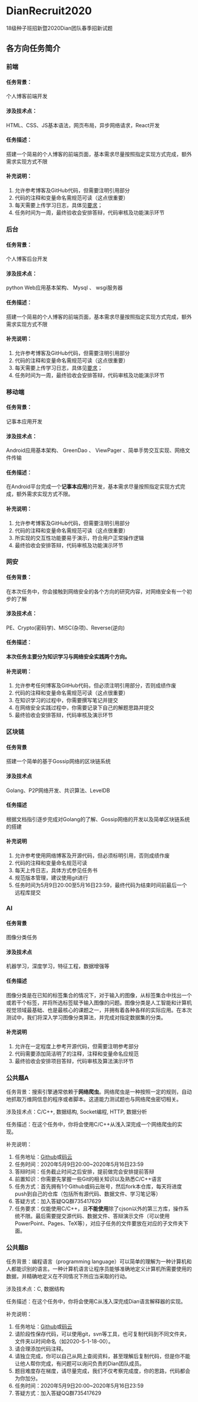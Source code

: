 # DianRecruit2020
18级种子班招新暨2020Dian团队春季招新试题

## 各方向任务简介

### 前端

#### 任务背景：
个⼈博客前端开发 
#### 涉及技术点：
HTML、CSS、JS基本语法，⽹⻚布局，异步⽹络请求，React开发 
#### 任务描述：
搭建⼀个简易的个⼈博客的前端⻚⾯，基本需求尽量按照指定实现⽅式完成，额外 需求实现⽅式不限 
#### 补充说明： 
1. 允许参考博客及GitHub代码，但需要注明引⽤部分 
2. 代码的注释和变量命名需规范可读（这点很重要） 
3. 每天需要上传学习⽇志，具体⻅[要求](https://shimo.im/docs/WrC86wkPvWtqqtyJ)； 
4. 任务时间为⼀周，最终验收会安排答辩，代码审核及功能演示环节


### 后台

#### 任务背景：
个⼈博客后台开发 
#### 涉及技术点：
python Web应⽤基本架构、 Mysql 、 wsgi服务器
#### 任务描述：
搭建⼀个简易的个⼈博客的前端⻚⾯，基本需求尽量按照指定实现⽅式完成，额外 需求实现⽅式不限 
#### 补充说明： 
1. 允许参考博客及GitHub代码，但需要注明引⽤部分 
2. 代码的注释和变量命名需规范可读（这点很重要） 
3. 每天需要上传学习⽇志，具体⻅[要求](https://shimo.im/docs/km5rsNvSrXIx14Ph/)； 
4. 任务时间为⼀周，最终验收会安排答辩，代码审核及功能演示环节

### 移动端

#### 任务背景：
记事本应用开发
#### 涉及技术点：
Android应用基本架构、 GreenDao 、 ViewPager 、简单手势交互实现、网络文件传输
#### 任务描述：
在Android平台完成一个**记事本应用**的开发，基本需求尽量按照指定实现方式完成，额外需求实现方式不限。
#### 补充说明： 
1. 允许参考博客及GitHub代码，但需要注明引用部分
2. 代码的注释和变量命名需规范可读（这点很重要）
3. 所实现的交互性功能要易于演示，符合用户正常操作逻辑
4. 最终验收会安排答辩，代码审核及功能演示环节

### 网安

#### 任务背景：
在本次任务中，你会接触到网络安全的各个方向的研究内容，对网络安全有一个初步的了解
#### 涉及技术点：
PE、Crypto(密码学)、MISC(杂项)、Reverse(逆向)
#### 任务描述：
**本次任务主要分为知识学习与网络安全实践两个方向。**

#### 补充说明： 
1. 允许参考任何博客及GitHub代码，但必须注明引用部分，否则成绩作废
2. 代码的注释和变量命名需规范可读（这点很重要）
3. 在知识学习的过程中，你需要撰写笔记并提交
4. 在网络安全实践过程中，你需要记录下自己的解题思路并提交
3. 最终验收会安排答辩，代码审核及演示环节

### 区块链

#### 任务背景

搭建一个简单的基于Gossip网络的区块链系统

#### 涉及技术点

Golang、P2P网络开发、共识算法、LevelDB

#### 任务描述

根据文档指引逐步完成对Golang的了解、Gossip网络的开发以及简单区块链系统的搭建

#### 补充说明

1. 允许参考使用网络博客及开源代码，但必须标明引用，否则成绩作废
2. 代码的注释和变量命名规范可读
3. 每天上传日志，具体方式参见任务书
4. 规范版本管理，建议使用git进行
5. 任务时间为5月9日20:00至5月16日23:59，最终代码为结束时间前最后一个远程库提交

### AI

#### 任务背景

图像分类任务

#### 涉及技术点

机器学习，深度学习，特征⼯程，数据增强等

#### 任务描述

图像分类是在已知的标签集合的情况下，对于输入的图像，从标签集合中找出一个或若干个标签，并将所选标签赋予输入图像的问题。图像分类是人工智能和计算机视觉领域最基础、也是最核心的课题之一，并拥有着各种各样的实际应用。在本次测试中，我们将深入学习图像分类算法，并完成对指定数据集的分类。

#### 补充说明

1. 允许在⼀定程度上参考开源代码，但需要注明参考部分
2. 代码需要添加简洁明了的注释，注释和变量命名应规范
3. 最终验收会安排项⽬答辩，代码审核及算法演示环节


### 公共题A

任务背景：搜索引擎通常依赖于**网络爬虫**。网络爬虫是一种按照一定的规则，自动地抓取万维网信息的程序或者脚本。这道能力测试题也与网络爬虫密切相关。

涉及技术点：C/C++, 数据结构, Socket编程, HTTP, 数据分析

任务描述：在这个任务中，你将会使用C/C++从浅入深完成一个网络爬虫的实现。

补充说明：

1. 任务地址：[Github](https://github.com/WangZhengru/Dian-2020-Spring-Assignment-Common-A)或[码云](https://gitee.com/wangzhengru/Dian-2020-Spring-Assignment-Common-A)
2. 任务时间：2020年5月9日20:00~2020年5月16日23:59
3. 答辩时间：任务截止时间之后安排，提前做完会安排提前答辩
4. 前置知识：你需要先掌握一些Git的相关知识以及熟悉C/C++语言
5. 任务方式：首先拥有1个Github或码云账号，然后fork本仓库，每天将进度push到自己的仓库（包括所有源代码、数据文件、学习笔记等）
6. 答疑方式：加入答疑QQ群735417629
7. 任务要求：仅能使用C/C++，且**不能使用**除了cjson以外的第三方库，操作系统不限。最后需要提交源代码、数据文件、答辩演示文件（可以使用PowerPoint、Pages、TeX等），对应子任务的文件要放在对应的子文件夹下面。

### 公共题B

任务背景：编程语言（programming language）可以简单的理解为一种计算机和人都能识别的语言。一种计算机语言让程序员能够准确地定义计算机所需要使用的数据，并精确地定义在不同情况下所应当采取的行动。

涉及技术点：C, 数据结构

任务描述：在这个任务中，你将会使用C从浅入深完成Dian语言解释器的实现。

补充说明：

1. 任务地址：[Github](https://github.com/eiclpy/Dian-2020-Spring-Assignment-Common-B)或[码云](https://gitee.com/eiclpy/Dian-2020-Spring-Assignment-Common-B)
2. 请阶段性保存代码，可以使用git，svn等工具，也可复制代码到不同文件夹，文件夹以时间命名（如2020-5-1-18-00）。
3. 请合理添加代码注释。
4. 请独立完成，你可以自己从网上查阅资料，甚至理解后复制代码，但是你不能让他人帮你完成，有问题可以询问负责的Dian团队成员。
5. 题目难度存在梯度，请尽量完成，我们不仅考察完成度，你的思路，代码都会为你加分。
6. 任务时间：2020年5月9日20:00~2020年5月16日23:59
7. 答疑方式：加入答疑QQ群735417629



